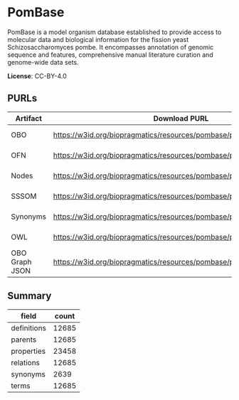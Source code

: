 # PomBase

PomBase is a model organism database established to provide access to molecular data and biological information for the fission yeast Schizosaccharomyces pombe. It encompasses annotation of genomic sequence and features, comprehensive manual literature curation and genome-wide data sets.

**License**: CC-BY-4.0

## PURLs

| Artifact       | Download PURL                                                         | Latest Versioned Download PURL                                                   |
|----------------|-----------------------------------------------------------------------|----------------------------------------------------------------------------------|
| OBO            | https://w3id.org/biopragmatics/resources/pombase/pombase.obo          | https://w3id.org/biopragmatics/resources/pombase/2025-08-01/pombase.obo          |
| OFN            | https://w3id.org/biopragmatics/resources/pombase/pombase.ofn          | https://w3id.org/biopragmatics/resources/pombase/2025-08-01/pombase.ofn          |
| Nodes          | https://w3id.org/biopragmatics/resources/pombase/pombase.tsv          | https://w3id.org/biopragmatics/resources/pombase/2025-08-01/pombase.tsv          |
| SSSOM          | https://w3id.org/biopragmatics/resources/pombase/pombase.sssom.tsv    | https://w3id.org/biopragmatics/resources/pombase/2025-08-01/pombase.sssom.tsv    |
| Synonyms       | https://w3id.org/biopragmatics/resources/pombase/pombase.synonyms.tsv | https://w3id.org/biopragmatics/resources/pombase/2025-08-01/pombase.synonyms.tsv |
| OWL            | https://w3id.org/biopragmatics/resources/pombase/pombase.owl          | https://w3id.org/biopragmatics/resources/pombase/2025-08-01/pombase.owl          |
| OBO Graph JSON | https://w3id.org/biopragmatics/resources/pombase/pombase.json         | https://w3id.org/biopragmatics/resources/pombase/2025-08-01/pombase.json         |

## Summary

| field       |   count |
|-------------|---------|
| definitions |   12685 |
| parents     |   12685 |
| properties  |   23458 |
| relations   |   12685 |
| synonyms    |    2639 |
| terms       |   12685 |
